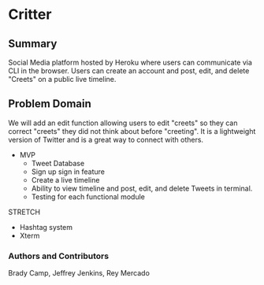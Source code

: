 # Critter

## Summary 

Social Media platform hosted by Heroku where users can communicate via CLI in the browser. Users can create an account and post, edit, and delete "Creets" on a public live timeline.

## Problem Domain

We will add an edit function allowing users to edit "creets" so they can correct "creets" they did not think about before "creeting". It is a lightweight version of Twitter and is a great way to connect with others.

- MVP
  - Tweet Database
  - Sign up sign in feature
  - Create a live timeline
  - Ability to view timeline and post, edit, and delete Tweets in terminal.
  - Testing for each functional module 


STRETCH
- Hashtag system
- Xterm

### Authors and Contributors

Brady Camp, Jeffrey Jenkins, Rey Mercado
